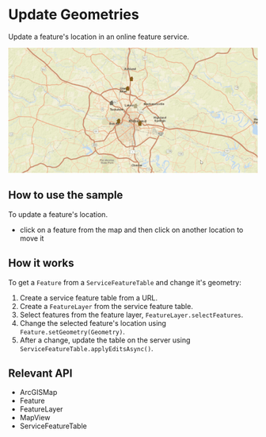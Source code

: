 # Update Geometries

Update a feature's location in an online feature service.

![](UpdateGeometries.gif)

## How to use the sample

To update a feature's location.
 - click on a feature from the map and then click on another location to move it

## How it works

To get a `Feature` from a `ServiceFeatureTable` and change it's geometry:


 1.  Create a service feature table from a URL.
 2.  Create a `FeatureLayer` from the service feature table.
 3.  Select features from the feature layer, `FeatureLayer.selectFeatures`.
 4.  Change the selected feature's location using `Feature.setGeometry(Geometry)`.
 5.  After a change, update the table on the server using `ServiceFeatureTable.applyEditsAsync()`.


## Relevant API


 *   ArcGISMap
 *   Feature
 *   FeatureLayer
 *   MapView
 *   ServiceFeatureTable

